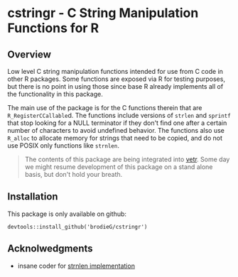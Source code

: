#  cstringr - C String Manipulation Functions for R

## Overview

Low level C string manipulation functions intended for use from C code in other
R packages.  Some functions are exposed via R for testing purposes, but there is
no point in using those since base R already implements all of the functionality
in this package.

The main use of the package is for the C functions therein that are
`R_RegisterCCallable`d.  The functions include versions of `strlen` and
`sprintf` that stop looking for a NULL terminator if they don't find one after a
certain number of characters to avoid undefined behavior.  The functions also
use `R_alloc` to allocate memory for strings that need to be copied, and do not
use POSIX only functions like `strnlen`.

> The contents of this package are being integrated into
> [vetr](https://github.com/brodieG/vetr).  Some day we might resume development
> of this package on a stand alone basis, but don't hold your breath.

## Installation

This package is only available on github:
```
devtools::install_github('brodieG/cstringr')
```

## Acknolwedgments

* insane coder for [strnlen implementation](http://insanecoding.blogspot.com/2007/03/methods-for-safe-string-handling.html)
